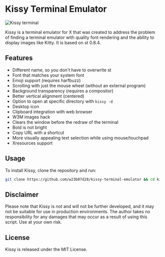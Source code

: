 # Kissy Terminal Emulator

![Kissy terminal](https://i.postimg.cc/1RNFRP5F/kissy.jpg "kissy terminal")

Kissy is a terminal emulator for X that was created to address the problem of finding a terminal emulator with quality font rendering and the ability to display images like Kitty. It is based on st 0.8.4.

## Features

- Different name, so you don't have to overwrite st
- Font that matches your system font
- Emoji support (requires harfbuzz)
- Scrolling with just the mouse wheel (without an external program)
- Background transparency (requires a compositor)
- Better vertical alignment (centered)
- Option to open at specific directory with `kissy -d`
- Desktop icon
- Clipboard integration with web browser
- W3M images hack
- Clears the window before the redraw of the terminal
- Bold is not bright
- Copy URL with a shortcut
- More visually appealing text selection while using mouse/touchpad
- Xresources support

## Usage

To install Kissy, clone the repository and run:

```sh
git clone https://github.com/w23b07d28/kissy-terminal-emulator && cd kissy-terminal-emulator && sudo make clean install
```

## Disclaimer

Please note that Kissy is not and will not be further developed, and it may not be suitable for use in production environments. The author takes no responsibility for any damages that may occur as a result of using this script. Use at your own risk.

## License

Kissy is released under the MIT License.
